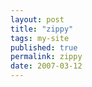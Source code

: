 ```yaml
---
layout: post
title: "zippy"
tags: my-site
published: true
permalink: zippy
date: 2007-03-12
---
```



